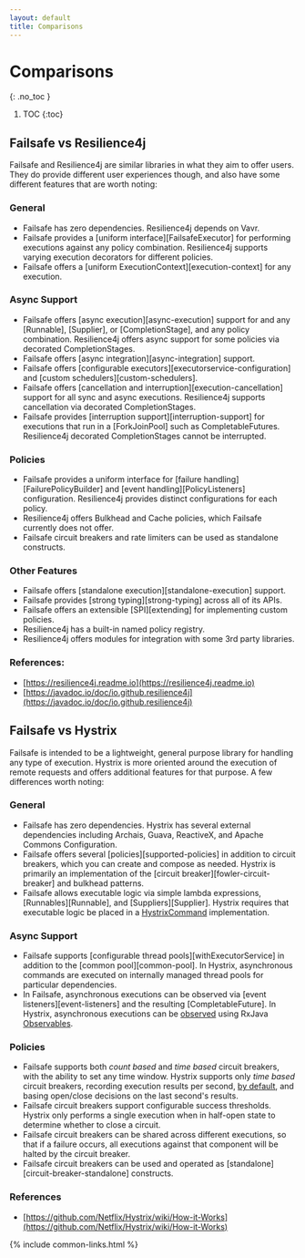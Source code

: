 ```yaml
---
layout: default
title: Comparisons
---
```


# Comparisons
{: .no_toc }

1. TOC
{:toc}

## Failsafe vs Resilience4j

Failsafe and Resilience4j are similar libraries in what they aim to offer users. They do provide different user experiences though, and also have some different features that are worth noting:

### General

- Failsafe has zero dependencies. Resilience4j depends on Vavr.
- Failsafe provides a [uniform interface][FailsafeExecutor] for performing executions against any policy combination. Resilience4j supports varying execution decorators for different policies.
- Failsafe offers a [uniform ExecutionContext][execution-context] for any execution.

### Async Support

- Failsafe offers [async execution][async-execution] support for and any [Runnable], [Supplier], or [CompletionStage], and any policy combination. Resilience4j offers async support for some policies via decorated CompletionStages.
- Failsafe offers [async integration][async-integration] support.
- Failsafe offers [configurable executors][executorservice-configuration] and [custom schedulers][custom-schedulers].
- Failsafe offers [cancellation and interruption][execution-cancellation] support for all sync and async executions. Resilience4j supports cancellation via decorated CompletionStages.
- Failsafe provides [interruption support][interruption-support] for executions that run in a [ForkJoinPool] such as CompletableFutures. Resilience4j decorated CompletionStages cannot be interrupted.

### Policies

- Failsafe provides a uniform interface for [failure handling][FailurePolicyBuilder] and [event handling][PolicyListeners] configuration. Resilience4j provides distinct configurations for each policy.
- Resilience4j offers Bulkhead and Cache policies, which Failsafe currently does not offer.
- Failsafe circuit breakers and rate limiters can be used as standalone constructs.

### Other Features

- Failsafe offers [standalone execution][standalone-execution] support.
- Failsafe provides [strong typing][strong-typing] across all of its APIs.
- Failsafe offers an extensible [SPI][extending] for implementing custom policies.
- Resilience4j has a built-in named policy registry.
- Resilience4j offers modules for integration with some 3rd party libraries.

### References:

- [https://resilience4j.readme.io](https://resilience4j.readme.io)
- [https://javadoc.io/doc/io.github.resilience4j](https://javadoc.io/doc/io.github.resilience4j)

## Failsafe vs Hystrix

Failsafe is intended to be a lightweight, general purpose library for handling any type of execution. Hystrix is more oriented around the execution of remote requests and offers additional features for that purpose. A few differences worth noting:

### General

- Failsafe has zero dependencies. Hystrix has several external dependencies including Archais, Guava, ReactiveX, and Apache Commons Configuration.
- Failsafe offers several [policies][supported-policies] in addition to circuit breakers, which you can create and compose as needed. Hystrix is primarily an implementation of the [circuit breaker][fowler-circuit-breaker] and bulkhead patterns.
- Failsafe allows executable logic via simple lambda expressions, [Runnables][Runnable], and [Suppliers][Supplier]. Hystrix requires that executable logic be placed in a [HystrixCommand] implementation.

### Async Support

- Failsafe supports [configurable thread pools][withExecutorService] in addition to the [common pool][common-pool]. In Hystrix, asynchronous commands are executed on internally managed thread pools for particular dependencies.
- In Failsafe, asynchronous executions can be observed via [event listeners][event-listeners] and the resulting [CompletableFuture]. In Hystrix, asynchronous executions can be [observed](http://netflix.github.io/Hystrix/javadoc/com/netflix/hystrix/HystrixCommand.html#observe--) using RxJava [Observables](http://reactivex.io/RxJava/javadoc/rx/Observable.html).

### Policies

- Failsafe supports both _count based_ and _time based_ circuit breakers, with the ability to set any time window. Hystrix supports only _time based_ circuit breakers, recording execution results per second, [by default][num-buckets], and basing open/close decisions on the last second's results.
- Failsafe circuit breakers support configurable success thresholds. Hystrix only performs a single execution when in half-open state to determine whether to close a circuit.
- Failsafe circuit breakers can be shared across different executions, so that if a failure occurs, all executions against that component will be halted by the circuit breaker.
- Failsafe circuit breakers can be used and operated as [standalone][circuit-breaker-standalone] constructs.

### References

- [https://github.com/Netflix/Hystrix/wiki/How-it-Works](https://github.com/Netflix/Hystrix/wiki/How-it-Works)

[HystrixCommand]: https://netflix.github.io/Hystrix/javadoc/com/netflix/hystrix/HystrixCommand.html
[num-buckets]: https://github.com/Netflix/Hystrix/wiki/Configuration#metricsrollingstatsnumbuckets

{% include common-links.html %}